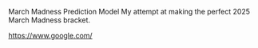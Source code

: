 March Madness Prediction Model
My attempt at making the perfect 2025 March Madness bracket.




https://www.google.com/
